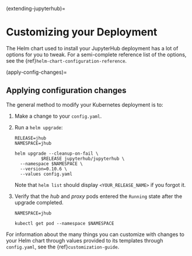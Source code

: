 (extending-jupyterhub)=

# Customizing your Deployment

The Helm chart used to install your JupyterHub deployment has a lot of options
for you to tweak. For a semi-complete reference list of the options, see the
{ref}`helm-chart-configuration-reference`.

(apply-config-changes)=

## Applying configuration changes

The general method to modify your Kubernetes deployment is to:

1. Make a change to your `config.yaml`.
2. Run a `helm upgrade`:

   ```
   RELEASE=jhub
   NAMESPACE=jhub
   
   helm upgrade --cleanup-on-fail \
             $RELEASE jupyterhub/jupyterhub \
     --namespace $NAMESPACE \
     --version=0.10.6 \
     --values config.yaml
   ```

   Note that `helm list` should display `<YOUR_RELEASE_NAME>` if you forgot it.
3. Verify that the *hub* and *proxy* pods entered the `Running` state after
   the upgrade completed.

   ```
   NAMESPACE=jhub
   
   kubectl get pod --namespace $NAMESPACE
   ```

For information about the many things you can customize with changes to your
Helm chart through values provided to its templates through `config.yaml`, see
the {ref}`customization-guide`.
